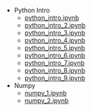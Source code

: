 - Python Intro
	- [python_intro.ipynb](../assets/python_intro_1710774425196_0.ipynb)
	- [python_intro_2.ipynb](../assets/python_intro_2_1710774430041_0.ipynb)
	- [python_intro_3.ipynb](../assets/python_intro_3_1710774434245_0.ipynb)
	- [python_intro_4.ipynb](../assets/python_intro_4_1710774438469_0.ipynb)
	- [python_intro_5.ipynb](../assets/python_intro_5_1710774444554_0.ipynb)
	- [python_intro_6.ipynb](../assets/python_intro_6_1710774449221_0.ipynb)
	- [python_intro_7.ipynb](../assets/python_intro_7_1710774453912_0.ipynb)
	- [python_intro_8.ipynb](../assets/python_intro_8_1710774458394_0.ipynb)
	- [python_intro_9.ipynb](../assets/python_intro_9_1710774464803_0.ipynb)
- Numpy
	- [numpy_1.ipynb](../assets/numpy_1_1710774481233_0.ipynb)
	- [numpy_2.ipynb](../assets/numpy_2_1710925883262_0.ipynb)